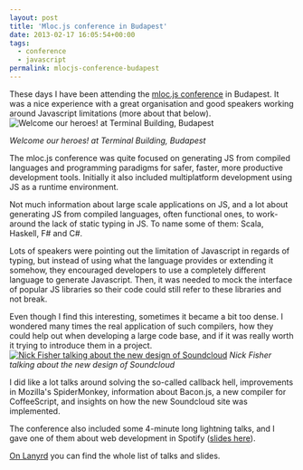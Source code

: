 ```yaml
---
layout: post
title: 'Mloc.js conference in Budapest'
date: 2013-02-17 16:05:54+00:00
tags:
  - conference
  - javascript
permalink: mlocjs-conference-budapest
---
```


These days I have been attending the [mloc.js conference](http://mloc-js.com/) in Budapest. It was a nice experience with a great organisation and good speakers working around Javascript limitations (more about that below).
![Welcome our heroes! at Terminal Building, Budapest](/assets/images/posts/design-terminal-welcome-heroes-300x171.jpg)

_Welcome our heroes! at Terminal Building, Budapest_

<!-- more -->
The mloc.js conference was quite focused on generating JS from compiled languages and programming paradigms for safer, faster, more productive development tools. Initially it also included multiplatform development using JS as a runtime environment.

Not much information about large scale applications on JS, and a lot about generating JS from compiled languages, often functional ones, to work-around the lack of static typing in JS. To name some of them: Scala, Haskell, F# and C#.

Lots of speakers were pointing out the limitation of Javascript in regards of typing, but instead of using what the language provides or extending it somehow, they encouraged developers to use a completely different language to generate Javascript. Then, it was needed to mock the interface of popular JS libraries so their code could still refer to these libraries and not break.

Even though I find this interesting, sometimes it became a bit too dense. I wondered many times the real application of such compilers, how they could help out when developing a large code base, and if it was really worth it trying to introduce them in a project.
[![Nick Fisher talking about the new design of Soundcloud](/assets/images/posts/nick-fisher-soundcloud-300x234.jpg)](/assets/images/posts/nick-fisher-soundcloud.jpg)
_Nick Fisher talking about the new design of Soundcloud_

I did like a lot talks around solving the so-called callback hell, improvements in Mozilla's SpiderMonkey, information about Bacon.js, a new compiler for CoffeeScript, and insights on how the new Soundcloud site was implemented.

The conference also included some 4-minute long lightning talks, and I gave one of them about web development in Spotify ([slides here](https://speakerdeck.com/jmperez/x-platform-web-dev-in-spotify)).

[On Lanyrd](http://lanyrd.com/2013/mlocjs/) you can find the whole list of talks and slides.
